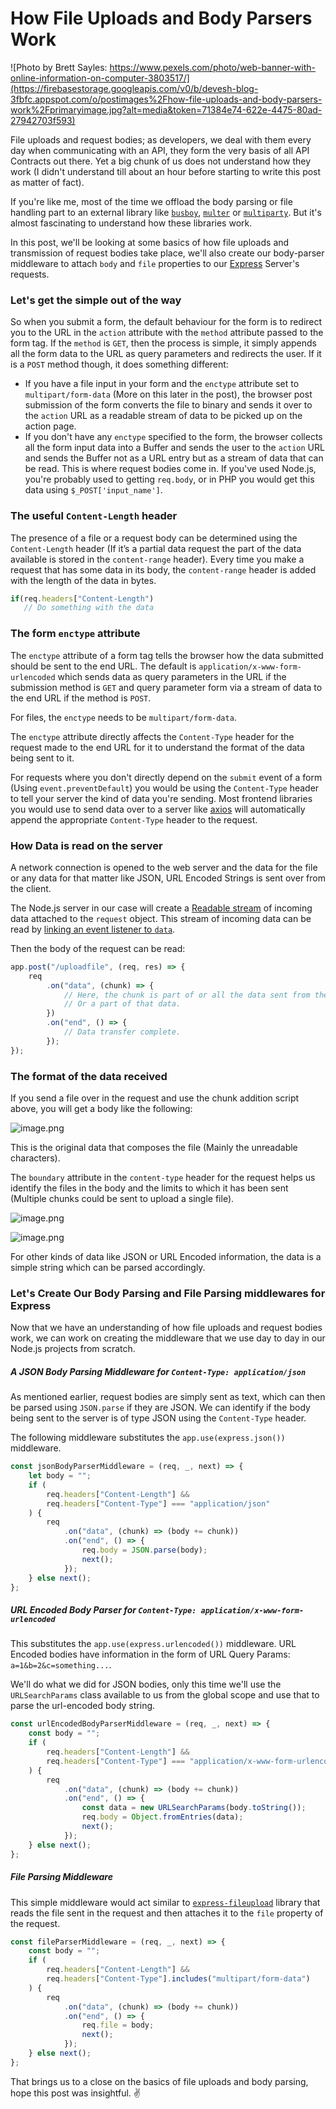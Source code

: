 # How File Uploads and Body Parsers Work

![Photo by Brett Sayles: https://www.pexels.com/photo/web-banner-with-online-information-on-computer-3803517/](https://firebasestorage.googleapis.com/v0/b/devesh-blog-3fbfc.appspot.com/o/postimages%2Fhow-file-uploads-and-body-parsers-work%2Fprimaryimage.jpg?alt=media&token=71384e74-622e-4475-80ad-27942703f593)

File uploads and request bodies; as developers, we deal with them every day when communicating with an API, they form the very basis of all API Contracts out there. Yet a big chunk of us does not understand how they work (I didn't understand till about an hour before starting to write this post as matter of fact).

If you're like me, most of the time we offload the body parsing or file handling part to an external library like [`busboy`](https://www.npmjs.com/package/busboy), [`multer`](https://www.npmjs.com/package/multer) or [`multiparty`](https://www.npmjs.com/package/multiparty). But it's almost fascinating to understand how these libraries work.

In this post, we'll be looking at some basics of how file uploads and transmission of request bodies take place, we'll also create our body-parser middleware to attach `body` and `file` properties to our [Express](https://expressjs.com/) Server's requests.

### Let's get the simple out of the way

So when you submit a form, the default behaviour for the form is to redirect you to the URL in the `action` attribute with the `method` attribute passed to the form tag. If the `method` is `GET`, then the process is simple, it simply appends all the form data to the URL as query parameters and redirects the user. If it is a `POST` method though, it does something different:

- If you have a file input in your form and the `enctype` attribute set to `multipart/form-data` (More on this later in the post), the browser post submission of the form converts the file to binary and sends it over to the `action` URL as a readable stream of data to be picked up on the action page.
- If you don't have any `enctype` specified to the form, the browser collects all the form input data into a Buffer and sends the user to the `action` URL and sends the Buffer not as a URL entry but as a stream of data that can be read. This is where request bodies come in. If you've used Node.js, you're probably used to getting `req.body`, or in PHP you would get this data using `$_POST['input_name']`.

### The useful `Content-Length` header

The presence of a file or a request body can be determined using the `Content-Length` header (If it’s a partial data request the part of the data available is stored in the `content-range` header). Every time you make a request that has some data in its body, the `content-range` header is added with the length of the data in bytes.

```javascript
if(req.headers["Content-Length")
   // Do something with the data
```

### The form `enctype` attribute

The `enctype` attribute of a form tag tells the browser how the data submitted should be sent to the end URL. The default is `application/x-www-form-urlencoded` which sends data as query parameters in the URL if the submission method is `GET` and query parameter form via a stream of data to the end URL if the method is `POST`.

For files, the `enctype` needs to be `multipart/form-data`.

The `enctype` attribute directly affects the `Content-Type` header for the request made to the end URL for it to understand the format of the data being sent to it.

For requests where you don't directly depend on the `submit` event of a form (Using `event.preventDefault`) you would be using the `Content-Type` header to tell your server the kind of data you're sending. Most frontend libraries you would use to send data over to a server like [axios](https://www.npmjs.com/package/axios) will automatically append the appropriate `Content-Type` header to the request.

### How Data is read on the server

A network connection is opened to the web server and the data for the file or any data for that matter like JSON, URL Encoded Strings is sent over from the client.

The Node.js server in our case will create a [Readable stream](https://nodesource.com/blog/understanding-streams-in-nodejs/) of incoming data attached to the `request` object. This stream of incoming data can be read by [linking an event listener to `data`](https://nodejs.org/api/events.html#emitteroneventname-listener).

Then the body of the request can be read:

```javascript
app.post("/uploadfile", (req, res) => {
	req
		.on("data", (chunk) => {
			// Here, the chunk is part of or all the data sent from the client to the server.
			// Or a part of that data.
		})
		.on("end", () => {
			// Data transfer complete.
		});
});
```

### The format of the data received

If you send a file over in the request and use the chunk addition script above, you will get a body like the following:

![image.png](https://firebasestorage.googleapis.com/v0/b/devesh-blog-3fbfc.appspot.com/o/postimages%2Fhow-file-uploads-and-body-parsers-work%2Fsecondaryimages%2Fimage1666439998360.png?alt=media&token=84bd8b14-584b-49a2-9c85-347c97ebc698)

This is the original data that composes the file (Mainly the unreadable characters).

The `boundary` attribute in the `content-type` header for the request helps us identify the files in the body and the limits to which it has been sent (Multiple chunks could be sent to upload a single file).

![image.png](https://firebasestorage.googleapis.com/v0/b/devesh-blog-3fbfc.appspot.com/o/postimages%2Fhow-file-uploads-and-body-parsers-work%2Fsecondaryimages%2Fimage1666440187390.png?alt=media&token=13e973ed-df51-4bd7-8b5d-5210ff797ade)

![image.png](https://firebasestorage.googleapis.com/v0/b/devesh-blog-3fbfc.appspot.com/o/postimages%2Fhow-file-uploads-and-body-parsers-work%2Fsecondaryimages%2Fimage1666440051617.png?alt=media&token=19a492c2-8165-4238-a861-62e6f23052e3)

For other kinds of data like JSON or URL Encoded information, the data is a simple string which can be parsed accordingly.

### Let's Create Our Body Parsing and File Parsing middlewares for Express

Now that we have an understanding of how file uploads and request bodies work, we can work on creating the middleware that we use day to day in our Node.js projects from scratch.

##### A JSON Body Parsing Middleware for `Content-Type: application/json`

As mentioned earlier, request bodies are simply sent as text, which can then be parsed using `JSON.parse` if they are JSON. We can identify if the body being sent to the server is of type JSON using the `Content-Type` header.

The following middleware substitutes the `app.use(express.json())` middleware.

```javascript
const jsonBodyParserMiddleware = (req, _, next) => {
	let body = "";
	if (
		req.headers["Content-Length"] &&
		req.headers["Content-Type"] === "application/json"
	) {
		req
			.on("data", (chunk) => (body += chunk))
			.on("end", () => {
				req.body = JSON.parse(body);
				next();
			});
	} else next();
};
```

##### URL Encoded Body Parser for `Content-Type: application/x-www-form-urlencoded`

This substitutes the `app.use(express.urlencoded())` middleware. URL Encoded bodies have information in the form of URL Query Params: `a=1&b=2&c=something...`.

We'll do what we did for JSON bodies, only this time we'll use the `URLSearchParams` class available to us from the global scope and use that to parse the url-encoded body string.

```javascript
const urlEncodedBodyParserMiddleware = (req, _, next) => {
	const body = "";
	if (
		req.headers["Content-Length"] &&
		req.headers["Content-Type"] === "application/x-www-form-urlencoded"
	) {
		req
			.on("data", (chunk) => (body += chunk))
			.on("end", () => {
				const data = new URLSearchParams(body.toString());
				req.body = Object.fromEntries(data);
				next();
			});
	} else next();
};
```

##### File Parsing Middleware

This simple middleware would act similar to [`express-fileupload`](https://www.npmjs.com/package/express-fileupload) library that reads the file sent in the request and then attaches it to the `file` property of the request.

```javascript
const fileParserMiddleware = (req, _, next) => {
	const body = "";
	if (
		req.headers["Content-Length"] &&
		req.headers["Content-Type"].includes("multipart/form-data")
	) {
		req
			.on("data", (chunk) => (body += chunk))
			.on("end", () => {
				req.file = body;
				next();
			});
	} else next();
};
```

That brings us to a close on the basics of file uploads and body parsing, hope this post was insightful. ✌
